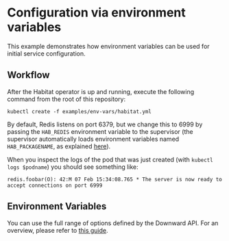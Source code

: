 # Configuration via environment variables

This example demonstrates how environment variables can be used for initial service configuration.

## Workflow

After the Habitat operator is up and running, execute the following command from the root of this repository:

    kubectl create -f examples/env-vars/habitat.yml

By default, Redis listens on port 6379, but we change this to 6999 by passing
the `HAB_REDIS` environment variable to the supervisor (the supervisor
automatically loads environment variables named `HAB_PACKAGENAME`, as explained
[here](https://www.habitat.sh/docs/using-habitat/#config-updates)).

When you inspect the logs of the pod that was just created (with `kubectl logs
$podname`) you should see something like:

    redis.foobar(O): 42:M 07 Feb 15:34:08.765 * The server is now ready to accept connections on port 6999

## Environment Variables

You can use the full range of options defined by the Downward API. For an
overview, please refer to [this
guide](https://kubernetes.io/docs/tasks/inject-data-application/environment-variable-expose-pod-information/).
